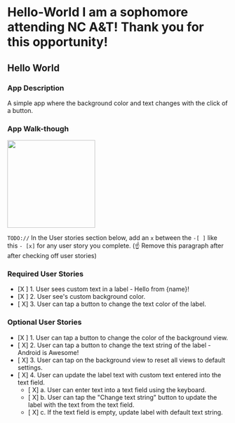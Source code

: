 # Hello-World I am a sophomore attending NC A&T! Thank you for this opportunity! 
## Hello World 

### App Description
 A simple app where the background color and text changes with the click of a button. 

### App Walk-though


<img src="http://g.recordit.co/qnyLD6QSMQ.gif" width=200><br>

`TODO://` In the User stories section below, add an `x` between the `-[ ]` like this `- [x]` for any user story you complete. (☝️ Remove this paragraph after after checking off user stories)

### Required User Stories
- [X ] 1. User sees custom text in a label - Hello from {name}!
- [X ] 2. User see's custom background color.
- [ X] 3. User can tap a button to change the text color of the label.

### Optional User Stories
- [X ] 1. User can tap a button to change the color of the background view.  
- [ X] 2. User can tap a button to change the text string of the label - Android is Awesome!  
- [ X] 3. User can tap on the background view to reset all views to default settings.  
- [ X] 4. User can update the label text with custom text entered into the text field.  
   - [ X] a. User can enter text into a text field using the keyboard.  
   - [ X] b. User can tap the "Change text string" button to update the label with the text from the text field.  
   - [ X] c. If the text field is empty, update label with default text string.  
